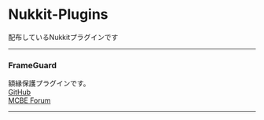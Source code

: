 # Nukkit-Plugins
配布しているNukkitプラグインです
***
### FrameGuard
額縁保護プラグインです。  
[GitHub]()  
[MCBE Forum](https://forum.mcbe.jp/resources/469/)
***


